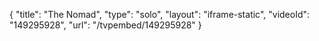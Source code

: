 {
    "title": "The Nomad",
    "type": "solo",
    "layout": "iframe-static",
    "videoId": "149295928",
    "url": "\/tvpembed\/149295928"
}
